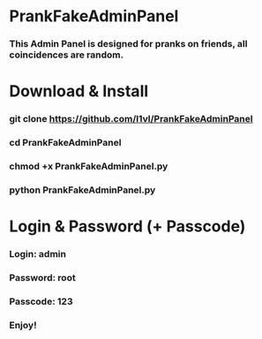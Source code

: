 # PrankFakeAdminPanel
### This Admin Panel is designed for pranks on friends, all coincidences are random.

# Download & Install

### git clone https://github.com/l1vl/PrankFakeAdminPanel

### cd PrankFakeAdminPanel

### chmod +x PrankFakeAdminPanel.py

### python PrankFakeAdminPanel.py

# Login & Password (+ Passcode)

### Login: admin
### Password: root
### Passcode: 123

### Enjoy!
